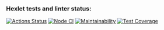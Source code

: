 ### Hexlet tests and linter status:
[![Actions Status](https://github.com/R1zd/frontend-project-46/workflows/hexlet-check/badge.svg)](https://github.com/R1zd/frontend-project-46/actions)
[![Node CI](https://github.com/R1zd/frontend-project-46/actions/workflows/nodejs.yml/badge.svg)](https://github.com/R1zd/frontend-project-46/actions/workflows/nodejs.yml)
[![Maintainability](https://api.codeclimate.com/v1/badges/ed578f84509caf557361/maintainability)](https://codeclimate.com/github/R1zd/frontend-project-46/maintainability)
[![Test Coverage](https://api.codeclimate.com/v1/badges/ed578f84509caf557361/test_coverage)](https://codeclimate.com/github/R1zd/frontend-project-46/test_coverage)
